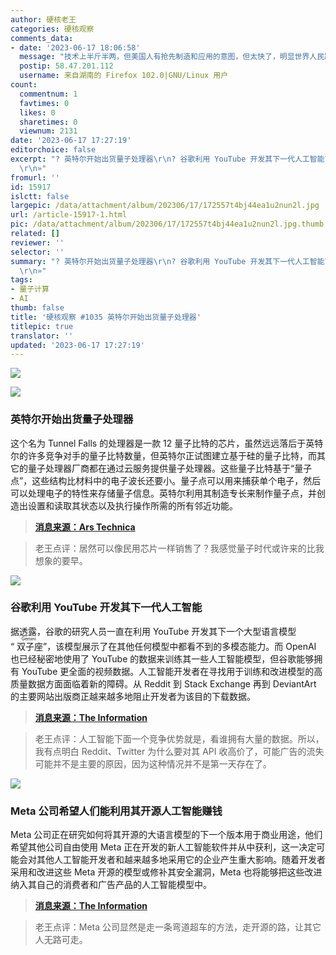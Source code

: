 ```yaml
---
author: 硬核老王
categories: 硬核观察
comments_data:
- date: '2023-06-17 18:06:58'
  message: "技术上半斤半两，但美国人有抢先制造和应用的意图，但太快了，明显世界人民跟不上啊。<br />\r\nAI时代的虚拟社会热点和舆论的鉴别、形成事实链条的全过程去AI化信息安全保障，毫无头绪；虽然一直在警示，可每个国家政府还是都没能及时做好迎接AI浪潮的准备。"
  postip: 58.47.201.112
  username: 来自湖南的 Firefox 102.0|GNU/Linux 用户
count:
  commentnum: 1
  favtimes: 0
  likes: 0
  sharetimes: 0
  viewnum: 2131
date: '2023-06-17 17:27:19'
editorchoice: false
excerpt: "? 英特尔开始出货量子处理器\r\n? 谷歌利用 YouTube 开发其下一代人工智能\r\n? Meta 公司希望人们能利用其开源人工智能赚钱\r\n»
  \r\n»"
fromurl: ''
id: 15917
islctt: false
largepic: /data/attachment/album/202306/17/172557t4bj44ea1u2nun2l.jpg
url: /article-15917-1.html
pic: /data/attachment/album/202306/17/172557t4bj44ea1u2nun2l.jpg.thumb.jpg
related: []
reviewer: ''
selector: ''
summary: "? 英特尔开始出货量子处理器\r\n? 谷歌利用 YouTube 开发其下一代人工智能\r\n? Meta 公司希望人们能利用其开源人工智能赚钱\r\n»
  \r\n»"
tags:
- 量子计算
- AI
thumb: false
title: '硬核观察 #1035 英特尔开始出货量子处理器'
titlepic: true
translator: ''
updated: '2023-06-17 17:27:19'
---
```


![](/data/attachment/album/202306/17/172557t4bj44ea1u2nun2l.jpg)


![](/data/attachment/album/202306/17/172606uhcra3yag9igiycf.jpg)


### 英特尔开始出货量子处理器


这个名为 Tunnel Falls 的处理器是一款 12 量子比特的芯片，虽然远远落后于英特尔的许多竞争对手的量子比特数量，但英特尔正试图建立基于硅的量子比特，而其它的量子处理器厂商都在通过云服务提供量子处理器。这些量子比特基于“量子点”，这些结构比材料中的电子波长还要小。量子点可以用来捕获单个电子，然后可以处理电子的特性来存储量子信息。英特尔利用其制造专长来制作量子点，并创造出设置和读取其状态以及执行操作所需的所有邻近功能。



> 
> **[消息来源：Ars Technica](https://arstechnica.com/science/2023/06/intel-to-start-shipping-a-quantum-processor/)**
> 
> 
> 



> 
> 老王点评：居然可以像民用芯片一样销售了？我感觉量子时代或许来的比我想象的要早。
> 
> 
> 


![](/data/attachment/album/202306/17/172633ry9titqt9hhtih73.jpg)


### 谷歌利用 YouTube 开发其下一代人工智能


据透露，谷歌的研究人员一直在利用 YouTube 开发其下一个大型语言模型 “<ruby> 双子座 <rt>  Gemini </rt></ruby>”，该模型展示了在其他任何模型中都看不到的多模态能力。而 OpenAI 也已经秘密地使用了 YouTube 的数据来训练其一些人工智能模型，但谷歌能够拥有 YouTube 更全面的视频数据。人工智能开发者在寻找用于训练和改进模型的高质量数据方面面临着新的障碍。从 Reddit 到 Stack Exchange 再到 DeviantArt 的主要网站出版商正越来越多地阻止开发者为该目的下载数据。



> 
> **[消息来源：The Information](https://www.theinformation.com/articles/why-youtube-could-give-google-an-edge-in-ai)**
> 
> 
> 



> 
> 老王点评：人工智能下面一个竞争优势就是，看谁拥有大量的数据。所以，我有点明白 Reddit、Twitter 为什么要对其 API 收高价了，可能广告的流失可能并不是主要的原因，因为这种情况并不是第一天存在了。
> 
> 
> 


![](/data/attachment/album/202306/17/172656p1wpwp0xz6w1311l.jpg)


### Meta 公司希望人们能利用其开源人工智能赚钱


Meta 公司正在研究如何将其开源的大语言模型的下一个版本用于商业用途，他们希望其他公司自由使用 Meta 正在开发的新人工智能软件并从中获利，这一决定可能会对其他人工智能开发者和越来越多地采用它的企业产生重大影响。随着开发者采用和改进这些 Meta 开源的模型或修补其安全漏洞，Meta 也将能够把这些改进纳入其自己的消费者和广告产品的人工智能模型中。



> 
> **[消息来源：The Information](https://www.theinformation.com/articles/meta-wants-companies-to-make-money-off-its-open-source-ai-in-challenge-to-google)**
> 
> 
> 



> 
> 老王点评：Meta 公司显然是走一条弯道超车的方法，走开源的路，让其它人无路可走。
> 
> 
>